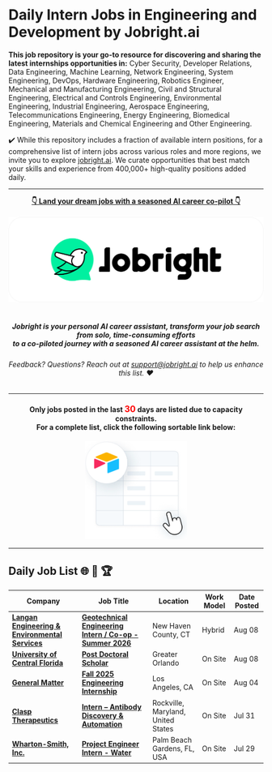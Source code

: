 
# Daily Intern Jobs in Engineering and Development by Jobright.ai



**This job repository is your go-to resource for discovering and sharing the latest internships opportunities in:** Cyber Security, Developer Relations, Data Engineering, Machine Learning, Network Engineering, System Engineering, DevOps, Hardware Engineering, Robotics Engineer, Mechanical and Manufacturing Engineering, Civil and Structural Engineering, Electrical and Controls Engineering, Environmental Engineering, Industrial Engineering, Aerospace Engineering, Telecommunications Engineering, Energy Engineering, Biomedical Engineering, Materials and Chemical Engineering and Other Engineering.


✔️ While this repository includes a fraction of available intern positions, for a comprehensive list of intern jobs across various roles and more regions, we invite you to explore [jobright.ai](https://jobright.ai/?utm_campaign=1048&utm_source=git). We curate opportunities that best match your skills and experience from 400,000+ high-quality positions added daily.

---

<div align="center">
<p>
    <a href="https://jobright.ai/?utm_campaign=1048&utm_source=git"><b>👇 Land your dream jobs with a seasoned AI career co-pilot 👇</b></a>
    <br>
    <br>
    <a href="https://jobright.ai/?utm_campaign=1048&utm_source=git">
        <img src="./static/img/jrbtn.svg" alt="jobright.ai">
    </a>
    <br>
    <br>
    <i>
    <sub> 
        <h5>
        Jobright is your personal AI career assistant, transform your job search from solo, time-consuming efforts 
        <br>
        to a co-piloted journey with a seasoned AI career assistant at the helm.
        </h5>
    </sub>
    </i>
</p>
<p>
    <sub> 
        <h6>
            Feedback? Questions? Reach out at <a href="mailto:support@jobright.ai">support@jobright.ai</a> to help us enhance this list. ❤️
        </h6>
    </sub>
</p>

---
<h4>
Only jobs posted in the last <span style="color: red; font-weight: bold; font-size: larger;">30</span> days are listed due to capacity constraints.
<br>
For a complete list, click the following sortable link below:
</h4>
<a href="https://intern-list.com/?selectedKey=🛠%EF%B8%8F%20Engineering%20and%20Development&utm_source=1101&utm_campaign=Engineering and Development">
    <img src="./static/img/airtable.png" alt="excel_icon", style="width: 40%; height: 40%;">
</a>
</div>

---
## Daily Job List  🌐 🧭 🏆


<!-- Please leave a one line gap between this and the table TABLE_START (DO NOT CHANGE THIS LINE) -->

| Company | Job Title | Location | Work Model | Date Posted |
| ----- | --------- |  --------- | ---- | ------- |
| **[Langan Engineering & Environmental Services](http://www.langan.com)** | **[Geotechnical Engineering Intern / Co-op - Summer 2026](https://jobright.ai/jobs/info/6896a3f473b3a600fe891887?utm_campaign=1048&utm_source=git)** | New Haven County, CT | Hybrid | Aug 08 |
| **[University of Central Florida](https://www.ucf.edu)** | **[Post Doctoral Scholar](https://jobright.ai/jobs/info/6896a6688c6d6b44267843d6?utm_campaign=1048&utm_source=git)** | Greater Orlando | On Site | Aug 08 |
| **[General Matter](www.generalmatter.com)** | **[Fall 2025 Engineering Internship](https://jobright.ai/jobs/info/6896a51c1b9e81727f193012?utm_campaign=1048&utm_source=git)** | Los Angeles, CA | On Site | Aug 04 |
| **[Clasp Therapeutics](www.clasptx.com)** | **[Intern – Antibody Discovery & Automation](https://jobright.ai/jobs/info/6896a69473b3a600fe891d56?utm_campaign=1048&utm_source=git)** | Rockville, Maryland, United States | On Site | Jul 31 |
| **[Wharton-Smith, Inc.](https://www.whartonsmith.com/)** | **[Project Engineer Intern - Water](https://jobright.ai/jobs/info/6896a5301b9e81727f193044?utm_campaign=1048&utm_source=git)** | Palm Beach Gardens, FL, USA | On Site | Jul 29 |
<!-- Please leave a one line gap between this and the table TABLE_END (DO NOT CHANGE THIS LINE) -->